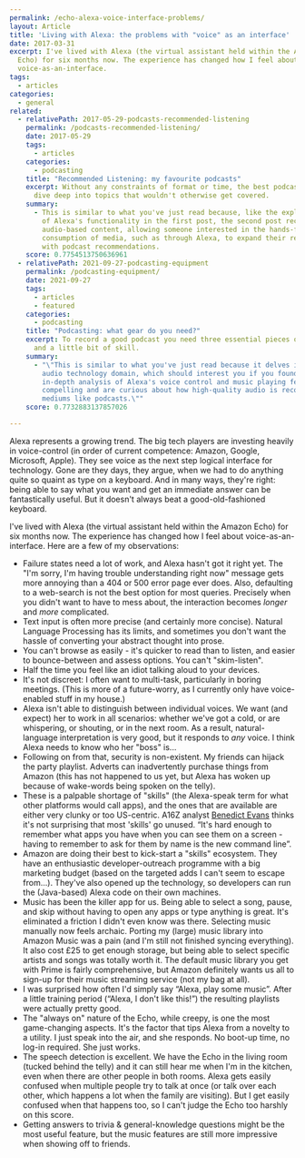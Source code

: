 ```yaml
---
permalink: /echo-alexa-voice-interface-problems/
layout: Article
title: 'Living with Alexa: the problems with "voice" as an interface'
date: 2017-03-31
excerpt: I've lived with Alexa (the virtual assistant held within the Amazon
  Echo) for six months now. The experience has changed how I feel about
  voice-as-an-interface.
tags:
  - articles
categories:
  - general
related:
  - relativePath: 2017-05-29-podcasts-recommended-listening
    permalink: /podcasts-recommended-listening/
    date: 2017-05-29
    tags:
      - articles
    categories:
      - podcasting
    title: "Recommended Listening: my favourite podcasts"
    excerpt: Without any constraints of format or time, the best podcasts get to
      dive deep into topics that wouldn't otherwise get covered.
    summary:
      - This is similar to what you've just read because, like the exploration
        of Alexa's functionality in the first post, the second post recommends
        audio-based content, allowing someone interested in the hands-free
        consumption of media, such as through Alexa, to expand their repertoire
        with podcast recommendations.
    score: 0.7754513750636961
  - relativePath: 2021-09-27-podcasting-equipment
    permalink: /podcasting-equipment/
    date: 2021-09-27
    tags:
      - articles
      - featured
    categories:
      - podcasting
    title: "Podcasting: what gear do you need?"
    excerpt: To record a good podcast you need three essential pieces of equipment
      and a little bit of skill.
    summary:
      - "\"This is similar to what you've just read because it delves into the
        audio technology domain, which should interest you if you found the
        in-depth analysis of Alexa's voice control and music playing features
        compelling and are curious about how high-quality audio is recorded for
        mediums like podcasts.\""
    score: 0.7732883137857026

---
```


Alexa represents a growing trend. The big tech players are investing heavily in voice-control (in order of current competence: Amazon, Google, Microsoft, Apple). They see voice as the next step logical interface for technology. Gone are they days, they argue, when we had to do anything quite so quaint as type on a keyboard. And in many ways, they're right: being able to say what you want and get an immediate answer can be fantastically useful. But it doesn't always beat a good-old-fashioned keyboard.

I've lived with Alexa (the virtual assistant held within the Amazon Echo) for six months now. The experience has changed how I feel about voice-as-an-interface. Here are a few of my observations:

-   Failure states need a lot of work, and Alexa hasn't got it right yet. The "I'm sorry, I'm having trouble understanding right now" message gets more annoying than a 404 or 500 error page ever does. Also, defaulting to a web-search is not the best option for most queries. Precisely when you didn't want to have to mess about, the interaction becomes _longer_ and _more_ complicated.
-   Text input is often more precise (and certainly more concise). Natural Language Processing has its limits, and sometimes you don't want the hassle of converting your abstract thought into prose.
-   You can't browse as easily - it's quicker to read than to listen, and easier to bounce-between and assess options. You can't "skim-listen".
-   Half the time you feel like an idiot talking aloud to your devices.
-   It's not discreet: I often want to multi-task, particularly in boring meetings. (This is more of a future-worry, as I currently only have voice-enabled stuff in my house.)
-   Alexa isn't able to distinguish between individual voices. We want (and expect) her to work in all scenarios: whether we've got a cold, or are whispering, or shouting, or in the next room. As a result, natural-language interpretation is very good, but it responds to _any_ voice. I think Alexa needs to know who her "boss" is...
-   Following on from that, security is non-existent. My friends can hijack the party playlist. Adverts can inadvertently purchase things from Amazon (this has not happened to us yet, but Alexa has woken up because of wake-words being spoken on the telly).
-   These is a palpable shortage of "skills" (the Alexa-speak term for what other platforms would call apps), and the ones that are available are either very clunky or too US-centric. A16Z analyst [Benedict Evans](http://ben-evans.com/newsletter) thinks it's not surprising that most 'skills' go unused. “It's hard enough to remember what apps you have when you can see them on a screen - having to remember to ask for them by name is the new command line”.
-   Amazon are doing their best to kick-start a "skills" ecosystem. They have an enthusiastic developer-outreach programme with a big marketing budget (based on the targeted adds I can't seem to escape from...). They've also opened up the technology, so developers can run the (Java-based) Alexa code on their own machines.
-   Music has been the killer app for us. Being able to select a song, pause, and skip without having to open any apps or type anything is great. It's eliminated a friction I didn't even know was there. Selecting music manually now feels archaic. Porting my (large) music library into Amazon Music was a pain (and I'm still not finished syncing everything). It also cost £25 to get enough storage, but being able to select specific artists and songs was totally worth it. The default music library you get with Prime is fairly comprehensive, but Amazon definitely wants us all to sign-up for their music streaming service (not my bag at all).
-   I was surprised how often I'd simply say “Alexa, play some music”. After a little training period (“Alexa, I don't like this!”) the resulting playlists were actually pretty good.
-   The "always on" nature of the Echo, while creepy, is one the most game-changing aspects. It's the factor that tips Alexa from a novelty to a utility. I just speak into the air, and she responds. No boot-up time, no log-in required. She just works.
-   The speech detection is excellent. We have the Echo in the living room (tucked behind the telly) and it can still hear me when I'm in the kitchen, even when there are other people in both rooms. Alexa gets easily confused when multiple people try to talk at once (or talk over each other, which happens a lot when the family are visiting). But I get easily confused when that happens too, so I can't judge the Echo too harshly on this score.
-   Getting answers to trivia & general-knowledge questions might be the most useful feature, but the music features are still more impressive when showing off to friends.
